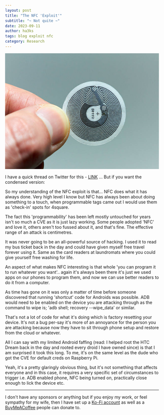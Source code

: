 ```yaml
---
layout: post
title: "The NFC 'Exploit'"
subtitle: "~ Not quite ~"
date: 2023-09-11
author: ha3ks
tags: blog exploit nfc
category: Research
---
```


[![NFC_Tag](/assets/blog/The_NFC_Exploit/0153de64-879c-4346-b3aa-ba69eeedcf58.jpeg)](/assets/blog/The_NFC_Exploit/0153de64-879c-4346-b3aa-ba69eeedcf58.jpeg)

I have a quick thread on Twitter for this - [LINK](https://twitter.com/ha3ks/status/1702649325933756496) ... But if you want the condensed version:

So my understanding of the NFC exploit is that... NFC does what it has always done. Very high level I know but NFC has always been about doing something to a touch, when programmable tags came out I would use them as 'check-in' spots for 4square.

The fact this 'programmability' has been left mostly untouched for years isn't so much a CVE as it is just lazy working. Some people adopted 'NFC' and love it, others aren't too fussed about it, and that's fine. The effective range of an attack is centimetres.

It was never going to be an all-powerful source of hacking. I used it to read my bus ticket back in the day and could have given myself free travel forever using it. Same as the card readers at laundromats where you could give yourself free washing for life.

An aspect of what makes NFC interesting is that whole 'you can program it to run whatever you want'.. again it's always been there it's just we used apps on our phones to program them, and now we can use better readers to do it from a computer.

As time has gone on it was only a matter of time before someone discovered that running 'shortcut' code for Androids was possible. ADB would need to be enabled on the device you are attacking through as the command to wipe is; 'adb shell; recovery --wipe_data' or similar.

That's not a lot of code for what it's doing which is factory resetting your device. It's not a bug per-say it's more of an annoyance for the person you are attacking because now they have to sit through phone setup and restore from the cloud or whatever.

All I can say with my limited Android faffing (read: I helped root the HTC Dream back in the day and rooted every droid I have owned since) is that I am surprised it took this long. To me, it's on the same level as the dude who got the CVE for default creds on Raspberry Pi.

Yeah, it's a pretty glaringly obvious thing, but it's not something that affects everyone and in this case, it requires a very specific set of circumstances to trigger i.e. ADB enabled phone, NFC being turned on, practically close enough to lick the device etc.

-------


I don't have any sponsors or anything but if you enjoy my work, or feel sympathy for my wife, then I have set up a [Ko-Fi account](https://ko-fi.com/ha3ks) as well as a [BuyMeACoffee](https://www.buymeacoffee.com/ha3ks) people can donate to.